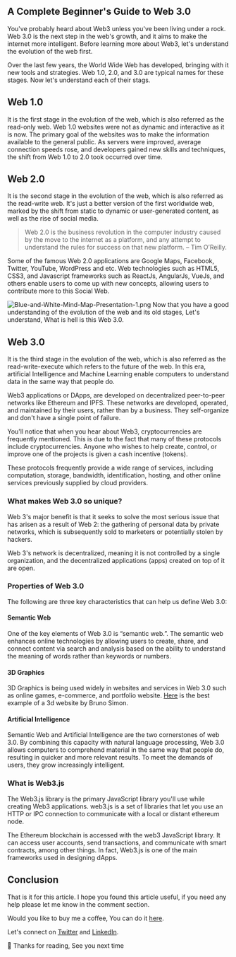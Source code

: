 ## A Complete Beginner's Guide to Web 3.0

You've probably heard about Web3 unless you've been living under a rock. Web 3.0 is the next step in the web's growth, and it aims to make the internet more intelligent. Before learning more about Web3, let's understand the evolution of the web first.  

Over the last few years, the World Wide Web has developed, bringing with it new tools and strategies. Web 1.0, 2.0, and 3.0 are typical names for these stages. Now let's understand each of their stags. 

## Web 1.0 
It is the first stage in the evolution of the web, which is also referred as the read-only web. Web 1.0 websites were not as dynamic and interactive as it is now. The primary goal of the websites was to make the information available to the general public. As servers were improved, average connection speeds rose, and developers gained new skills and techniques, the shift from Web 1.0 to 2.0 took occurred over time.

## Web 2.0
It is the second stage in the evolution of the web, which is also referred as the read-write web. It's just a better version of the first worldwide web, marked by the shift from static to dynamic or user-generated content, as well as the rise of social media.
>  Web 2.0 is the business revolution in the computer industry caused by the move to the internet as a platform, and any attempt to understand the rules for success on that new platform. – Tim O’Reilly.

Some of the famous Web 2.0 applications are Google Maps, Facebook, Twitter, YouTube, WordPress and etc. Web technologies such as HTML5, CSS3, and Javascript frameworks such as ReactJs, AngularJs, VueJs, and others enable users to come up with new concepts, allowing users to contribute more to this Social Web.


![Blue-and-White-Mind-Map-Presentation-1.png](https://cdn.hashnode.com/res/hashnode/image/upload/v1641493906203/4Gy4zT_hE.png)
Now that you have a good understanding of the evolution of the web and its old stages, Let's understand, What is hell is this Web 3.0. 

## Web 3.0
It is the third stage in the evolution of the web, which is also referred as the read-write-execute which refers to the future of the web.  In this era, artificial Intelligence and Machine Learning enable computers to understand data in the same way that people do.

Web3 applications or DApps, are developed on decentralized peer-to-peer networks like Ethereum and IPFS. These networks are developed, operated, and maintained by their users, rather than by a business. They self-organize and don't have a single point of failure.

You'll notice that when you hear about Web3, cryptocurrencies are frequently mentioned. This is due to the fact that many of these protocols include cryptocurrencies. Anyone who wishes to help create, control, or improve one of the projects is given a cash incentive (tokens). 

These protocols frequently provide a wide range of services, including computation, storage, bandwidth, identification, hosting, and other online services previously supplied by cloud providers.


### What makes Web 3.0 so unique?

Web 3's major benefit is that it seeks to solve the most serious issue that has arisen as a result of Web 2: the gathering of personal data by private networks, which is subsequently sold to marketers or potentially stolen by hackers.

Web 3's network is decentralized, meaning it is not controlled by a single organization, and the decentralized applications (apps) created on top of it are open.

### Properties of Web 3.0

The following are three key characteristics that can help us define Web 3.0:

#### Semantic Web
One of the key elements of Web 3.0 is “semantic web.”. The semantic web enhances online technologies by allowing users to create, share, and connect content via search and analysis based on the ability to understand the meaning of words rather than keywords or numbers.

#### 3D Graphics

3D Graphics is being used widely in websites and services in Web 3.0 such as online games, e-commerce, and portfolio website.  [Here](https://bruno-simon.com/)  is the best example of a 3d website by Bruno Simon. 

#### Artificial Intelligence

Semantic Web and Artificial Intelligence are the two cornerstones of web 3.0. By combining this capacity with natural language processing, Web 3.0 allows computers to comprehend material in the same way that people do, resulting in quicker and more relevant results. To meet the demands of users, they grow increasingly intelligent.

### What is Web3.js

The Web3.js library is the primary JavaScript library you'll use while creating Web3 applications. web3.js is a set of libraries that let you use an HTTP or IPC connection to communicate with a local or distant ethereum node.

The Ethereum blockchain is accessed with the web3 JavaScript library. It can access user accounts, send transactions, and communicate with smart contracts, among other things. In fact, Web3.js is one of the main frameworks used in designing dApps. 

## Conclusion

That is it for this article. I hope you found this article useful, if you need any help please let me know in the comment section. 

Would you like to buy me a coffee, You can do it [here](https://www.buymeacoffee.com/suhailkakar).

Let's connect on  [Twitter](https://twitter.com/suhailkakar)  and  [LinkedIn](https://www.linkedin.com/in/suhailkakar/). 

👋 Thanks for reading, See you next time


